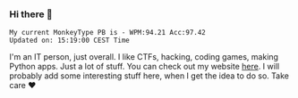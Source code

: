 ### Hi there 👋
<!-- PB START -->
```
My current MonkeyType PB is - WPM:94.21 Acc:97.42
Updated on: 15:19:00 CEST Time
```
<!-- PB END -->
I'm an IT person, just overall. I like CTFs, hacking, coding games, making Python apps. Just a lot of stuff.
You can check out my website [here](https://skill3472.github.io/).
I will probably add some interesting stuff here, when I get the idea to do so. Take care ❤️
